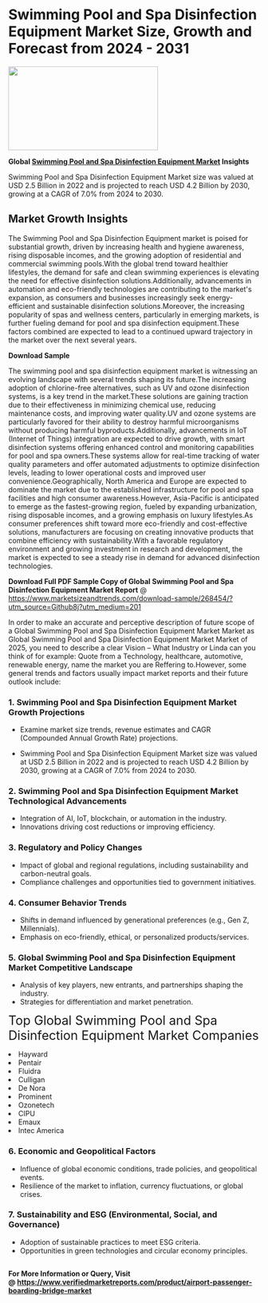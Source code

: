 <H1>Swimming Pool and Spa Disinfection Equipment Market Size, Growth and Forecast from 2024 - 2031</H1><img class="aligncenter size-medium wp-image-584254" src="https://thirdeyenews.in/wp-content/uploads/2024/09/Global-Market-Research-300x168.jpeg" alt="" width="300" height="168" /><p><strong>Global&nbsp;<a href="https://www.marketsizeandtrends.com/download-sample/268454/?utm_source=Github8j?utm_medium=201">Swimming Pool and Spa Disinfection Equipment Market</a> Insights</strong></p><p>Swimming Pool and Spa Disinfection Equipment Market size was valued at USD 2.5 Billion in 2022 and is projected to reach USD 4.2 Billion by 2030, growing at a CAGR of 7.0% from 2024 to 2030.</p><p><h2>Market Growth Insights</h2> <p>The Swimming Pool and Spa Disinfection Equipment market is poised for substantial growth, driven by increasing health and hygiene awareness, rising disposable incomes, and the growing adoption of residential and commercial swimming pools.With the global trend toward healthier lifestyles, the demand for safe and clean swimming experiences is elevating the need for effective disinfection solutions.Additionally, advancements in automation and eco-friendly technologies are contributing to the market's expansion, as consumers and businesses increasingly seek energy-efficient and sustainable disinfection solutions.Moreover, the increasing popularity of spas and wellness centers, particularly in emerging markets, is further fueling demand for pool and spa disinfection equipment.These factors combined are expected to lead to a continued upward trajectory in the market over the next several years.</p> <p><strong>Download Sample</strong></p> <p>The swimming pool and spa disinfection equipment market is witnessing an evolving landscape with several trends shaping its future.The increasing adoption of chlorine-free alternatives, such as UV and ozone disinfection systems, is a key trend in the market.These solutions are gaining traction due to their effectiveness in minimizing chemical use, reducing maintenance costs, and improving water quality.UV and ozone systems are particularly favored for their ability to destroy harmful microorganisms without producing harmful byproducts.Additionally, advancements in IoT (Internet of Things) integration are expected to drive growth, with smart disinfection systems offering enhanced control and monitoring capabilities for pool and spa owners.These systems allow for real-time tracking of water quality parameters and offer automated adjustments to optimize disinfection levels, leading to lower operational costs and improved user convenience.Geographically, North America and Europe are expected to dominate the market due to the established infrastructure for pool and spa facilities and high consumer awareness.However, Asia-Pacific is anticipated to emerge as the fastest-growing region, fueled by expanding urbanization, rising disposable incomes, and a growing emphasis on luxury lifestyles.As consumer preferences shift toward more eco-friendly and cost-effective solutions, manufacturers are focusing on creating innovative products that combine efficiency with sustainability.With a favorable regulatory environment and growing investment in research and development, the market is expected to see a steady rise in demand for advanced disinfection technologies.<p><span class=""><strong>Download Full PDF Sample Copy of Global Swimming Pool and Spa Disinfection Equipment Market Report</strong> @ <a href="https://www.marketsizeandtrends.com/download-sample/268454/?utm_source=Github8j?utm_medium=201" target="_blank">https://www.marketsizeandtrends.com/download-sample/268454/?utm_source=Github8j?utm_medium=201</a></span></p><p>In order to make an accurate and perceptive description of future scope of a Global&nbsp;Swimming Pool and Spa Disinfection Equipment Market Market as Global&nbsp;Swimming Pool and Spa Disinfection Equipment Market Market of 2025, you need to describe a clear Vision &ndash; What Industry or Linda can you think of for example: Quote from a Technology, healthcare, automotive, renewable energy, name the market you are Reffering to.However, some general trends and factors usually impact market reports and their future outlook include:</p><h3>1.&nbsp;<strong>Swimming Pool and Spa Disinfection Equipment Market Growth Projections</strong></h3><ul><li>Examine market size trends, revenue estimates and CAGR (Compounded Annual Growth Rate) projections.</li><li><p>Swimming Pool and Spa Disinfection Equipment Market size was valued at USD 2.5 Billion in 2022 and is projected to reach USD 4.2 Billion by 2030, growing at a CAGR of 7.0% from 2024 to 2030.</p></li></ul><h3>2.&nbsp;<strong>Swimming Pool and Spa Disinfection Equipment Market Technological Advancements</strong></h3><ul><li>Integration of AI, IoT, blockchain, or automation in the industry.</li><li>Innovations driving cost reductions or improving efficiency.</li></ul><h3>3.&nbsp;<strong>Regulatory and Policy Changes</strong></h3><ul><li>Impact of global and regional regulations, including sustainability and carbon-neutral goals.</li><li>Compliance challenges and opportunities tied to government initiatives.</li></ul><h3>4.&nbsp;<strong>Consumer Behavior Trends</strong></h3><ul><li>Shifts in demand influenced by generational preferences (e.g., Gen Z, Millennials).</li><li>Emphasis on eco-friendly, ethical, or personalized products/services.</li></ul><h3>5.&nbsp;<strong>Global Swimming Pool and Spa Disinfection Equipment Market Competitive Landscape</strong></h3><ul><li>Analysis of key players, new entrants, and partnerships shaping the industry.</li><li>Strategies for differentiation and market penetration.</li></ul><p data-pm-slice="1 1 []"><span style="color: inherit; font-family: inherit; font-size: 25px;">Top Global Swimming Pool and Spa Disinfection Equipment Market Companies</span></p><div class="" data-test-id=""><p><li>Hayward</li><li> Pentair</li><li> Fluidra</li><li> Culligan</li><li> De Nora</li><li> Prominent</li><li> Ozonetech</li><li> CIPU</li><li> Emaux</li><li> Intec America</li></p></div><h3>6.&nbsp;<strong>Economic and Geopolitical Factors</strong></h3><ul><li>Influence of global economic conditions, trade policies, and geopolitical events.</li><li>Resilience of the market to inflation, currency fluctuations, or global crises.</li></ul><h3>7.&nbsp;<strong>Sustainability and ESG (Environmental, Social, and Governance)</strong></h3><ul><li>Adoption of sustainable practices to meet ESG criteria.</li><li>Opportunities in green technologies and circular economy principles.</li></ul><h2><strong style="font-size: 14px;">For More Information or Query, Visit @&nbsp;</strong><a style="background-color: #ffffff; font-size: 14px;" href="https://www.marketsizeandtrends.com/report/swimming-pool-and-spa-disinfection-equipment-market/" target="_blank">https://www.verifiedmarketreports.com/product/airport-passenger-boarding-bridge-market</a></h2>